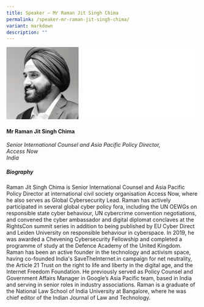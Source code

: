 ```yaml
---
title: Speaker – Mr Raman Jit Singh Chima
permalink: /speaker-mr-raman-jit-singh-chima/
variant: markdown
description: ""
---
```


![](/images/2025%20speakers/Raman_Jit_Singh_Chima.png)
#### **Mr Raman Jit Singh Chima**

*Senior International Counsel and Asia Pacific Policy Director,<br>Access Now<br>India*

##### **Biography**
Raman Jit Singh Chima is Senior International Counsel and Asia Pacific Policy Director at international civil society organisation Access Now, where he also serves as Global Cybersecurity Lead. Raman has actively participated in several global cyber policy fora, including the UN OEWGs on responsible state cyber behaviour, UN cybercrime convention negotiations, and convened the cyber ambassador and digital diplomat conclaves at the RightsCon summit series in addition to being published by EU Cyber Direct and Leiden University on responsible behaviour in cyberspace. In 2019, he was awarded a Chevening Cybersecurity Fellowship and completed a programme of study at the Defence Academy of the United Kingdom. Raman has been an active founder in the technology and activism space, having co-founded India's SaveTheInternet.in campaign for net neutrality, the Article 21 Trust on the right to life and liberty in the digital age, and the Internet Freedom Foundation. He previously served as Policy Counsel and Government Affairs Manager in Google’s Asia Pacific team, based in India and serving in senior roles in industry associations. Raman is a graduate of the National Law School of India University at Bangalore, where he was chief editor of the Indian Journal of Law and Technology.